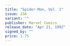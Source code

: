 ```yaml
---
title: "Spider-Man, Vol. 1"
issue: 23A
variant: ""
publisher: Marvel Comics
release_date: "Apr 21, 1992"
signed_by: ""
price: 1.75
---
```

